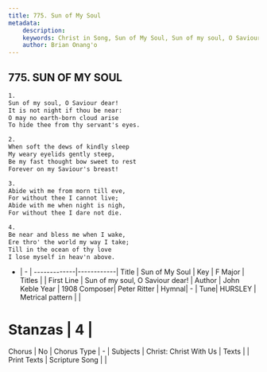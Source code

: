 ```yaml
---
title: 775. Sun of My Soul
metadata:
    description: 
    keywords: Christ in Song, Sun of My Soul, Sun of my soul, O Saviour dear!  , 
    author: Brian Onang'o
---
```



## 775. SUN OF MY SOUL

```txt
1.
Sun of my soul, O Saviour dear!
It is not night if thou be near:
O may no earth-born cloud arise
To hide thee from thy servant's eyes.

2.
When soft the dews of kindly sleep
My weary eyelids gently steep,
Be my fast thought bow sweet to rest
Forever on my Saviour's breast!

3.
Abide with me from morn till eve,
For without thee I cannot live;
Abide with me when night is nigh,
For without thee I dare not die.

4.
Be near and bless me when I wake,
Ere thro' the world my way I take;
Till in the ocean of thy love
I lose myself in heav'n above.
```

- |   -  |
-------------|------------|
Title | Sun of My Soul |
Key | F Major |
Titles |  |
First Line | Sun of my soul, O Saviour dear!   |
Author | John Keble
Year | 1908
Composer| Peter Ritter |
Hymnal|  - |
Tune| HURSLEY |
Metrical pattern | |
# Stanzas | 4 |
Chorus | No |
Chorus Type | - |
Subjects | Christ: Christ With Us |
Texts |  |
Print Texts | 
Scripture Song |  |
  
